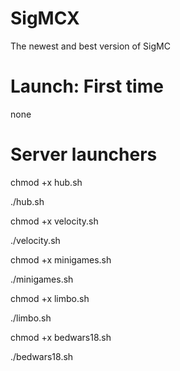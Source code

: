 # SigMCX
The newest and best version of SigMC

# Launch: First time
none

# Server launchers
chmod +x hub.sh 

./hub.sh

chmod +x velocity.sh

./velocity.sh

chmod +x minigames.sh 

./minigames.sh

chmod +x limbo.sh

./limbo.sh

chmod +x bedwars18.sh

./bedwars18.sh